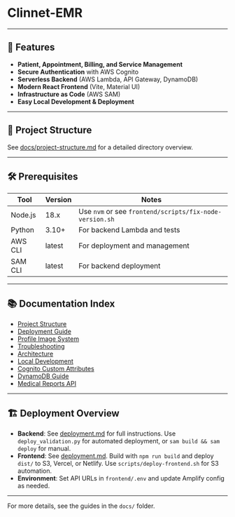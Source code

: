 # Clinnet-EMR

---

## 🚀 Features

- **Patient, Appointment, Billing, and Service Management**
- **Secure Authentication** with AWS Cognito
- **Serverless Backend** (AWS Lambda, API Gateway, DynamoDB)
- **Modern React Frontend** (Vite, Material UI)
- **Infrastructure as Code** (AWS SAM)
- **Easy Local Development & Deployment**

---

## 📁 Project Structure

See [docs/project-structure.md](./docs/project-structure.md) for a detailed directory overview.

---

## 🛠️ Prerequisites

| Tool    | Version | Notes                                                   |
| ------- | ------- | ------------------------------------------------------- |
| Node.js | 18.x    | Use `nvm` or see `frontend/scripts/fix-node-version.sh` |
| Python  | 3.10+   | For backend Lambda and tests                            |
| AWS CLI | latest  | For deployment and management                           |
| SAM CLI | latest  | For backend deployment                                  |

---

## 📚 Documentation Index

- [Project Structure](./docs/project-structure.md)
- [Deployment Guide](./docs/deployment.md)
- [Profile Image System](./docs/profile-image-system.md)
- [Troubleshooting](./docs/troubleshooting.md)
- [Architecture](./docs/architecture.md)
- [Local Development](./docs/local-development.md)
- [Cognito Custom Attributes](./docs/cognito-custom-attributes-guide.md)
- [DynamoDB Guide](./docs/dynamodb-guide.md)
- [Medical Reports API](./docs/medical-reports-api.md)

---

## 🏗️ Deployment Overview

- **Backend**: See [deployment.md](./docs/deployment.md#backend-deployment-aws-lambdasam) for full instructions. Use `deploy_validation.py` for automated deployment, or `sam build && sam deploy` for manual.
- **Frontend**: See [deployment.md](./docs/deployment.md#frontend-deployment-reactvite). Build with `npm run build` and deploy `dist/` to S3, Vercel, or Netlify. Use `scripts/deploy-frontend.sh` for S3 automation.
- **Environment**: Set API URLs in `frontend/.env` and update Amplify config as needed.

---

For more details, see the guides in the `docs/` folder.
